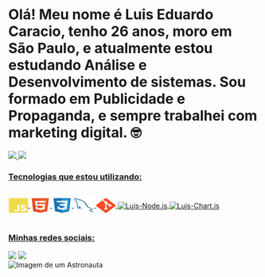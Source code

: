 ### <h1>Olá! Meu nome é Luis Eduardo Caracio, tenho 26 anos, moro em São Paulo, e atualmente estou estudando Análise e Desenvolvimento de sistemas. Sou formado em Publicidade e Propaganda, e sempre trabalhei com marketing digital. 🤓</h1>

 <div>
  <a href="https://github.com/caracio">
  <img height="160em" src="https://github-readme-stats.vercel.app/api?username=rogerio-alvesf&show_icons=true&theme=dark&include_all_commits=true&count_private=true"/>
  <img height="160em" src="https://github-readme-stats.vercel.app/api/top-langs/?username=caracio&layout=compact&langs_count=7&theme=dark"/>
</div>

 ### Tecnologias que estou utilizando:
<div style="display: inline_block"><br>
  <img align="center" alt="Luis-Js" height="30" width="40" src="https://raw.githubusercontent.com/devicons/devicon/master/icons/javascript/javascript-plain.svg">
  <img align="center" alt="Luis-HTML" height="30" width="40" src="https://raw.githubusercontent.com/devicons/devicon/master/icons/html5/html5-original.svg">
  <img align="center" alt="Luis-CSS" height="30" width="40" src="https://raw.githubusercontent.com/devicons/devicon/master/icons/css3/css3-original.svg">
  <img align="center" alt="Luis-Mysql" height="30" width="40" src="https://raw.githubusercontent.com/devicons/devicon/master/icons/mysql/mysql-original.svg">
  <img align="center" alt="Luis-Git" height="30" width="40" src="https://raw.githubusercontent.com/devicons/devicon/master/icons/git/git-original.svg">
  <img align="center" alt="Luis-Node.js" height="30" width="40" src="https://cdn.jsdelivr.net/gh/devicons/devicon/icons/nodejs/nodejs-original.svg">
  <img align="center" alt="Luis-Chart.js" height="30" width="40" src="https://www.scicoding.com/content/images/2021/09/chartjs-logo-1.svg">
</div>
 
<br>
 
 ### Minhas redes sociais:
<div> 
  <a href = "mailto:eduardo@portocriativo.com.br"><img src="https://img.shields.io/badge/-Protonmail-%23333?style=for-the-badge&logo=protonmail&logoColor=white" target="_blank"></a>
  <a href="https://www.linkedin.com/in/eduardo-caraccio-b18ba7158/" target="_blank"><img src="https://img.shields.io/badge/-LinkedIn-%230077B5?style=for-the-badge&logo=linkedin&logoColor=white" target="_blank"></a> 
</div>  
 
<img src="space-removebg.png" alt="Imagem de um Astronauta" style="height: 50vh;">
